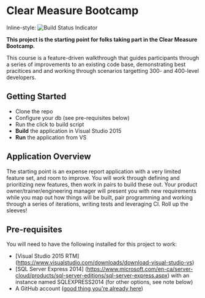 # Clear Measure Bootcamp 
Inline-style: 
![Build Status Indicator](https://clearmeasure.visualstudio.com/_apis/public/build/definitions/b659c03b-f027-4224-bcad-b9fca7aecf11/41/badge "Build Status")

**This project is the starting point for folks taking part in the Clear Measure 
Bootcamp.** 

This course is a feature-driven walkthrough that guides participants through
a series of improvements to an existing code base, demonstrating best pracitices and 
and working through scenarios targetting 300- and 400-level developers.

## Getting Started

- Clone the repo
- Configure your db (see pre-requisites below)
- Run the click to build script
- **Build** the application in Visual Studio 2015
- **Run** the application from VS

## Application Overview

The starting point is an expense report application with a very limited feature set, and
room to improve. You will work through defining and prioritizing new features, then work 
in pairs to build these out. Your product owner/trainer/engineering manager will present you with new requirements
while you map out how things will be built, pair programming and working through a series
of iterations, writing tests and leveraging CI. Roll up the sleeves!


## Pre-requisites

You will need to have the following installed for this project to work:

 - [Visual Studio 2015 RTM] (https://www.visualstudio.com/downloads/download-visual-studio-vs)
 - [SQL Server Express 2014] (https://www.microsoft.com/en-ca/server-cloud/products/sql-server-editions/sql-server-express.aspx) with an instance named SQLEXPRESS2014 (for other options, see note below)
 - A GitHub account ([good thing you're already here](https://github.com/join))



